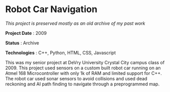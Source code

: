 # Robot Car Navigation

*This project is preserved mostly as an old archive of my past work*

**Project Date**
: 2009

**Status**
: Archive

**Technologies**
: C++, Python, HTML, CSS, Javascript

This was my senior project at DeVry University Crystal City campus class of 2009. This project used sensors on a custom built robot car running on an Atmel 168 Microcontroller with only 1k of RAM and limited support for C++. The robot car used sonar sensors to avoid collisions and used dead reckoning and AI path finding to navigate through a preprogrammed map.
